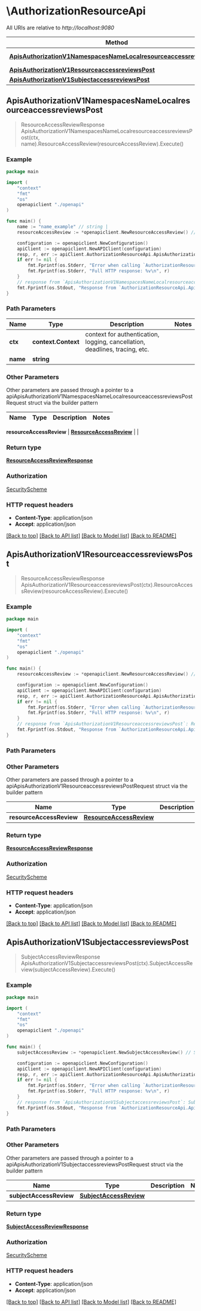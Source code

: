 # \AuthorizationResourceApi

All URIs are relative to *http://localhost:9080*

Method | HTTP request | Description
------------- | ------------- | -------------
[**ApisAuthorizationV1NamespacesNameLocalresourceaccessreviewsPost**](AuthorizationResourceApi.md#ApisAuthorizationV1NamespacesNameLocalresourceaccessreviewsPost) | **Post** /apis/authorization/v1/namespaces/{name}/localresourceaccessreviews | 
[**ApisAuthorizationV1ResourceaccessreviewsPost**](AuthorizationResourceApi.md#ApisAuthorizationV1ResourceaccessreviewsPost) | **Post** /apis/authorization/v1/resourceaccessreviews | 
[**ApisAuthorizationV1SubjectaccessreviewsPost**](AuthorizationResourceApi.md#ApisAuthorizationV1SubjectaccessreviewsPost) | **Post** /apis/authorization/v1/subjectaccessreviews | 



## ApisAuthorizationV1NamespacesNameLocalresourceaccessreviewsPost

> ResourceAccessReviewResponse ApisAuthorizationV1NamespacesNameLocalresourceaccessreviewsPost(ctx, name).ResourceAccessReview(resourceAccessReview).Execute()



### Example

```go
package main

import (
    "context"
    "fmt"
    "os"
    openapiclient "./openapi"
)

func main() {
    name := "name_example" // string | 
    resourceAccessReview := *openapiclient.NewResourceAccessReview() // ResourceAccessReview |  (optional)

    configuration := openapiclient.NewConfiguration()
    apiClient := openapiclient.NewAPIClient(configuration)
    resp, r, err := apiClient.AuthorizationResourceApi.ApisAuthorizationV1NamespacesNameLocalresourceaccessreviewsPost(context.Background(), name).ResourceAccessReview(resourceAccessReview).Execute()
    if err != nil {
        fmt.Fprintf(os.Stderr, "Error when calling `AuthorizationResourceApi.ApisAuthorizationV1NamespacesNameLocalresourceaccessreviewsPost``: %v\n", err)
        fmt.Fprintf(os.Stderr, "Full HTTP response: %v\n", r)
    }
    // response from `ApisAuthorizationV1NamespacesNameLocalresourceaccessreviewsPost`: ResourceAccessReviewResponse
    fmt.Fprintf(os.Stdout, "Response from `AuthorizationResourceApi.ApisAuthorizationV1NamespacesNameLocalresourceaccessreviewsPost`: %v\n", resp)
}
```

### Path Parameters


Name | Type | Description  | Notes
------------- | ------------- | ------------- | -------------
**ctx** | **context.Context** | context for authentication, logging, cancellation, deadlines, tracing, etc.
**name** | **string** |  | 

### Other Parameters

Other parameters are passed through a pointer to a apiApisAuthorizationV1NamespacesNameLocalresourceaccessreviewsPostRequest struct via the builder pattern


Name | Type | Description  | Notes
------------- | ------------- | ------------- | -------------

 **resourceAccessReview** | [**ResourceAccessReview**](ResourceAccessReview.md) |  | 

### Return type

[**ResourceAccessReviewResponse**](ResourceAccessReviewResponse.md)

### Authorization

[SecurityScheme](../README.md#SecurityScheme)

### HTTP request headers

- **Content-Type**: application/json
- **Accept**: application/json

[[Back to top]](#) [[Back to API list]](../README.md#documentation-for-api-endpoints)
[[Back to Model list]](../README.md#documentation-for-models)
[[Back to README]](../README.md)


## ApisAuthorizationV1ResourceaccessreviewsPost

> ResourceAccessReviewResponse ApisAuthorizationV1ResourceaccessreviewsPost(ctx).ResourceAccessReview(resourceAccessReview).Execute()



### Example

```go
package main

import (
    "context"
    "fmt"
    "os"
    openapiclient "./openapi"
)

func main() {
    resourceAccessReview := *openapiclient.NewResourceAccessReview() // ResourceAccessReview |  (optional)

    configuration := openapiclient.NewConfiguration()
    apiClient := openapiclient.NewAPIClient(configuration)
    resp, r, err := apiClient.AuthorizationResourceApi.ApisAuthorizationV1ResourceaccessreviewsPost(context.Background()).ResourceAccessReview(resourceAccessReview).Execute()
    if err != nil {
        fmt.Fprintf(os.Stderr, "Error when calling `AuthorizationResourceApi.ApisAuthorizationV1ResourceaccessreviewsPost``: %v\n", err)
        fmt.Fprintf(os.Stderr, "Full HTTP response: %v\n", r)
    }
    // response from `ApisAuthorizationV1ResourceaccessreviewsPost`: ResourceAccessReviewResponse
    fmt.Fprintf(os.Stdout, "Response from `AuthorizationResourceApi.ApisAuthorizationV1ResourceaccessreviewsPost`: %v\n", resp)
}
```

### Path Parameters



### Other Parameters

Other parameters are passed through a pointer to a apiApisAuthorizationV1ResourceaccessreviewsPostRequest struct via the builder pattern


Name | Type | Description  | Notes
------------- | ------------- | ------------- | -------------
 **resourceAccessReview** | [**ResourceAccessReview**](ResourceAccessReview.md) |  | 

### Return type

[**ResourceAccessReviewResponse**](ResourceAccessReviewResponse.md)

### Authorization

[SecurityScheme](../README.md#SecurityScheme)

### HTTP request headers

- **Content-Type**: application/json
- **Accept**: application/json

[[Back to top]](#) [[Back to API list]](../README.md#documentation-for-api-endpoints)
[[Back to Model list]](../README.md#documentation-for-models)
[[Back to README]](../README.md)


## ApisAuthorizationV1SubjectaccessreviewsPost

> SubjectAccessReviewResponse ApisAuthorizationV1SubjectaccessreviewsPost(ctx).SubjectAccessReview(subjectAccessReview).Execute()



### Example

```go
package main

import (
    "context"
    "fmt"
    "os"
    openapiclient "./openapi"
)

func main() {
    subjectAccessReview := *openapiclient.NewSubjectAccessReview() // SubjectAccessReview |  (optional)

    configuration := openapiclient.NewConfiguration()
    apiClient := openapiclient.NewAPIClient(configuration)
    resp, r, err := apiClient.AuthorizationResourceApi.ApisAuthorizationV1SubjectaccessreviewsPost(context.Background()).SubjectAccessReview(subjectAccessReview).Execute()
    if err != nil {
        fmt.Fprintf(os.Stderr, "Error when calling `AuthorizationResourceApi.ApisAuthorizationV1SubjectaccessreviewsPost``: %v\n", err)
        fmt.Fprintf(os.Stderr, "Full HTTP response: %v\n", r)
    }
    // response from `ApisAuthorizationV1SubjectaccessreviewsPost`: SubjectAccessReviewResponse
    fmt.Fprintf(os.Stdout, "Response from `AuthorizationResourceApi.ApisAuthorizationV1SubjectaccessreviewsPost`: %v\n", resp)
}
```

### Path Parameters



### Other Parameters

Other parameters are passed through a pointer to a apiApisAuthorizationV1SubjectaccessreviewsPostRequest struct via the builder pattern


Name | Type | Description  | Notes
------------- | ------------- | ------------- | -------------
 **subjectAccessReview** | [**SubjectAccessReview**](SubjectAccessReview.md) |  | 

### Return type

[**SubjectAccessReviewResponse**](SubjectAccessReviewResponse.md)

### Authorization

[SecurityScheme](../README.md#SecurityScheme)

### HTTP request headers

- **Content-Type**: application/json
- **Accept**: application/json

[[Back to top]](#) [[Back to API list]](../README.md#documentation-for-api-endpoints)
[[Back to Model list]](../README.md#documentation-for-models)
[[Back to README]](../README.md)

